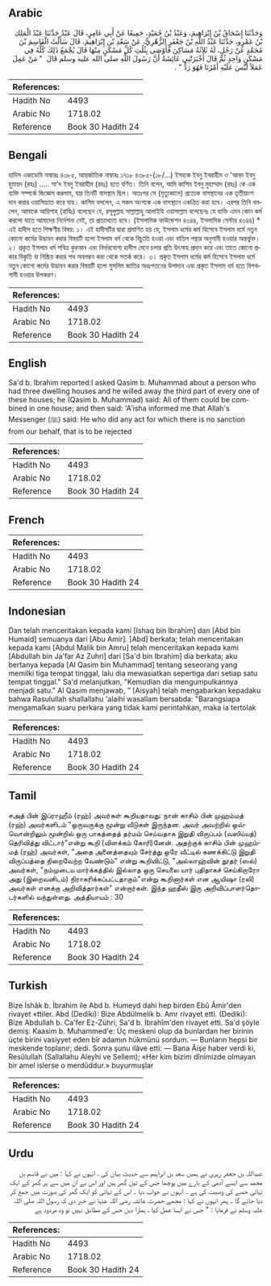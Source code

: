 ## Arabic


<div dir="rtl" lang="ar" style={{fontSize:'larger',backgroundColor:'#f8f9fa',padding:20}}>
وَحَدَّثَنَا إِسْحَاقُ بْنُ إِبْرَاهِيمَ، وَعَبْدُ بْنُ حُمَيْدٍ، جَمِيعًا عَنْ أَبِي عَامِرٍ، قَالَ عَبْدٌ حَدَّثَنَا عَبْدُ الْمَلِكِ بْنُ عَمْرٍو، حَدَّثَنَا عَبْدُ اللَّهِ بْنُ جَعْفَرٍ الزُّهْرِيُّ، عَنْ سَعْدِ بْنِ إِبْرَاهِيمَ، قَالَ سَأَلْتُ الْقَاسِمَ بْنَ مُحَمَّدٍ عَنْ رَجُلٍ، لَهُ ثَلاَثَةُ مَسَاكِنَ فَأَوْصَى بِثُلُثِ كُلِّ مَسْكَنٍ مِنْهَا قَالَ يُجْمَعُ ذَلِكَ كُلُّهُ فِي مَسْكَنٍ وَاحِدٍ ثُمَّ قَالَ أَخْبَرَتْنِي عَائِشَةُ أَنَّ رَسُولَ اللَّهِ صلى الله عليه وسلم قَالَ ‏ "‏ مَنْ عَمِلَ عَمَلاً لَيْسَ عَلَيْهِ أَمْرُنَا فَهُوَ رَدٌّ ‏"‏ ‏.‏
</div>
<div style={{backgroundColor:'#f8f9fa',padding:20, marginBottom: 10}}><table> <thead> <tr> <th>References:</th> <th></th> </tr> </thead> <tbody><tr><td>Hadith No</td><td>4493</td></tr><tr><td>Arabic No</td><td>1718.02</td></tr><tr><td>Reference</td><td>Book 30 Hadith 24</td></tr></tbody></table></div>

## Bengali


<div dir="ltr" lang="bn" style={{fontSize:'larger',backgroundColor:'#f8f9fa',padding:20}}>
হাদিস একাডেমি নাম্বারঃ ৪৩৮৫, আন্তর্জাতিক নাম্বারঃ ১৭১৮ ৪৩৮৫-(১৮/...) ইসহাক ইবনু ইবরাহীম ও 'আবদ ইবনু হুমায়দ (রহঃ) ..... সা'দ ইবনু ইবরাহীম (রহঃ) হতে বর্ণিত। তিনি বলেন, আমি কাসিম ইবনু মুহাম্মাদ (রহঃ) কে এক ব্যক্তি সম্পর্কে জিজ্ঞেস করলাম, যার তিনটি বাসস্থান ছিল। অতঃপর সে (মৃত্যুকালে) প্রত্যেক বাসস্থানের এক তৃতীয়াংশ দান করার ওয়াসিয়্যাত করে যায়। কাসিম বললেন, এ সকল অংশকে এক বাসস্থানে একত্রিত করা হবে। এরপর তিনি বললেন, আমাকে আয়িশাহ্ (রাযিঃ) বলেছেন যে, রসূলুল্লাহ সাল্লাল্লাহু আলাইহি ওয়াসাল্লাম বলেছেনঃ যে ব্যক্তি এমন কোন কর্ম করলো যাতে আমাদের নির্দেশনা নেই, তা প্রত্যাখ্যাত হবে। (ইসলামিক ফাউন্ডেশন ৪৩৪৪, ইসলামিক সেন্টার ৪৩৪৪) * এই হাদীস হতে শিক্ষণীয় বিষয়: ১। এই হাদীসটির দ্বারা প্রমাণিত হয় যে, ইসলাম ধর্মের কর্ম হিসেবে ইসলাম ধর্মে নতুন কোনো কর্মের উদ্ভাবন করার বিষয়টি হলো ইসলাম ধর্ম থেকে বিচ্যুতি হওয়া এবং বাতিল পন্থার অনুগামী হওয়ার অন্তর্ভুক্ত। ২। প্রকৃত ইসলাম ধর্ম পবিত্র কুরআন এবং নির্ভরযোগ্য হাদীস মেনে চলার প্রতি উৎসাহ প্রদান করে এবং তাতে কোনো প্রকার বিকৃতি বা নিষ্ক্রিয় করার পথ অবলম্বন করা থেকে সতর্ক করে। ৩। প্রকৃত ইসলাম ধর্মের কর্ম হিসেবে ইসলাম ধর্মে নতুন কোনো কর্মের উদ্ভাবন করার বিষয়টি হলো মুসলিম জাতির অধঃপতনের উপাদান এবং প্রকৃত ইসলাম ধর্ম হতে বিপথগামী হওয়ার উপকরণ।
</div>
<div style={{backgroundColor:'#f8f9fa',padding:20, marginBottom: 10}}><table> <thead> <tr> <th>References:</th> <th></th> </tr> </thead> <tbody><tr><td>Hadith No</td><td>4493</td></tr><tr><td>Arabic No</td><td>1718.02</td></tr><tr><td>Reference</td><td>Book 30 Hadith 24</td></tr></tbody></table></div>

## English


<div dir="ltr" lang="en" style={{fontSize:'larger',backgroundColor:'#f8f9fa',padding:20}}>
Sa'd b. Ibrahim reported:I asked Qasim b. Muhammad about a person who had three dwelling houses and he willed away the third part of every one of these houses; he (Qasim b. Muhammad) said: All of them could be combined in one house; and then said: 'A'isha informed me that Allah's Messenger (ﷺ) said: He who did any act for which there is no sanction from our behalf, that is to be rejected
</div>
<div style={{backgroundColor:'#f8f9fa',padding:20, marginBottom: 10}}><table> <thead> <tr> <th>References:</th> <th></th> </tr> </thead> <tbody><tr><td>Hadith No</td><td>4493</td></tr><tr><td>Arabic No</td><td>1718.02</td></tr><tr><td>Reference</td><td>Book 30 Hadith 24</td></tr></tbody></table></div>

## French


<div dir="ltr" lang="fr" style={{fontSize:'larger',backgroundColor:'#f8f9fa',padding:20}}>

</div>
<div style={{backgroundColor:'#f8f9fa',padding:20, marginBottom: 10}}><table> <thead> <tr> <th>References:</th> <th></th> </tr> </thead> <tbody><tr><td>Hadith No</td><td>4493</td></tr><tr><td>Arabic No</td><td>1718.02</td></tr><tr><td>Reference</td><td>Book 30 Hadith 24</td></tr></tbody></table></div>

## Indonesian


<div dir="ltr" lang="id" style={{fontSize:'larger',backgroundColor:'#f8f9fa',padding:20}}>
Dan telah menceritakan kepada kami [Ishaq bin Ibrahim] dan [Abd bin Humaid] semuanya dari [Abu Amir]. [Abd] berkata; telah menceritakan kepada kami [Abdul Malik bin Amru] telah menceritakan kepada kami [Abdullah bin Ja'far Az Zuhri] dari [Sa'd bin Ibrahim] dia berkata; aku bertanya kepada [Al Qasim bin Muhammad] tentang seseorang yang memilki tiga tempat tinggal, lalu dia mewasiatkan sepertiga dari setiap satu tempat tinggal." Sa'd melanjutkan, "Kemudian dia mengumpulkannya menjadi satu." Al Qasim menjawab, " [Aisyah] telah mengabarkan kepadaku bahwa Rasulullah shallallahu 'alaihi wasallam bersabda: "Barangsiapa mengamalkan suaru perkara yang tidak kami perintahkan, maka ia tertolak
</div>
<div style={{backgroundColor:'#f8f9fa',padding:20, marginBottom: 10}}><table> <thead> <tr> <th>References:</th> <th></th> </tr> </thead> <tbody><tr><td>Hadith No</td><td>4493</td></tr><tr><td>Arabic No</td><td>1718.02</td></tr><tr><td>Reference</td><td>Book 30 Hadith 24</td></tr></tbody></table></div>

## Tamil


<div dir="ltr" lang="ta" style={{fontSize:'larger',backgroundColor:'#f8f9fa',padding:20}}>
சஅத் பின் இப்ராஹீம் (ரஹ்) அவர்கள் கூறியதாவது: நான் காசிம் பின் முஹம்மத் (ரஹ்) அவர்களிடம் "ஒருவருக்கு மூன்று வீடுகள் இருந்தன. அவர் அவற்றில் ஒவ்வொன்றிலும் மூன்றில் ஒரு பாகத்தைத் தர்மம் செய்வதாக இறுதி விருப்பம் (வஸிய்யத்) தெரிவித்து விட்டார்"என்று கூறி (விளக்கம் கோரி)னேன். அதற்குக் காசிம் பின் முஹம்மத் (ரஹ்) அவர்கள், "அதை அனைத்தையும் சேர்த்து ஒரே வீட்டில் கணக்கிட்டு இறுதி விருப்பத்தை நிறைவேற்ற வேண்டும்" என்று கூறிவிட்டு, "அல்லாஹ்வின் தூதர் (ஸல்) அவர்கள், "நம்முடைய மார்க்கத்தில் இல்லாத ஒரு செயலை யார் புதிதாகச் செய்கிறாரோ அது (இறைவனிடம்) நிராகரிக்கப்பட்டதாகும்"என்று கூறினார்கள் என ஆயிஷா (ரலி) அவர்கள் எனக்கு அறிவித்தார்கள்" என்றார்கள். இந்த ஹதீஸ் இரு அறிவிப்பாளர்தொடர்களில் வந்துள்ளது. அத்தியாயம் : 30
</div>
<div style={{backgroundColor:'#f8f9fa',padding:20, marginBottom: 10}}><table> <thead> <tr> <th>References:</th> <th></th> </tr> </thead> <tbody><tr><td>Hadith No</td><td>4493</td></tr><tr><td>Arabic No</td><td>1718.02</td></tr><tr><td>Reference</td><td>Book 30 Hadith 24</td></tr></tbody></table></div>

## Turkish


<div dir="ltr" lang="tr" style={{fontSize:'larger',backgroundColor:'#f8f9fa',padding:20}}>
Bize İshâk b. İbrahim ile Abd b. Humeyd dahi hep birden Ebû Âmir'den rivayet «ttiler. Abd (Dediki): Bize Abdülmelik b. Amr rivayet etti. (Dediki): Bize Abdullah b. Ca'fer Ez-Zühri, Sa'd b. İbrahîm'den rivayet etti. Sa'd şöyle demiş: Kaasim b. Muhammed'e: Üç meskeni olup da bunlardan her birinin üçte birini vasiyyet eden bîr adamın hükmünü sordum. — Bunların hepsi bir meskende toplanır; dedi. Sonra şunu ilâve etti: — Bana Âişe haber verdi ki, Resûlullah (Sallallahu Aleyhi ve Sellem); «Her kim bizim dînimizde olmayan bir amel islerse o merdûddur.» buyurmuşlar
</div>
<div style={{backgroundColor:'#f8f9fa',padding:20, marginBottom: 10}}><table> <thead> <tr> <th>References:</th> <th></th> </tr> </thead> <tbody><tr><td>Hadith No</td><td>4493</td></tr><tr><td>Arabic No</td><td>1718.02</td></tr><tr><td>Reference</td><td>Book 30 Hadith 24</td></tr></tbody></table></div>

## Urdu


<div dir="rtl" lang="ur" style={{fontSize:'larger',backgroundColor:'#f8f9fa',padding:20}}>
عبداللہ بن جعفر زہری نے ہمیں سعد بن ابراہیم سے حدیث بیان کی ، انہوں نے کہا : میں نے قاسم بن محمد سے ایسے آدمی کے بارے میں پوچھا جس کے تین گھر ہیں اور اس نے ان میں سے ہر گھر کے ایک تہائی حصے کی وصیت کی ہے ۔ انہوں نے جواب دیا ۔ اس کے تہائی کو ایک گھر کی صورت میں جمع کر دیا جائے گا ۔ پھر انہوں نے کہا : مجھے حضرت عائشہ رضی اللہ عنہا نے خبر دی کہ رسول اللہ صلی اللہ علیہ وسلم نے فرمایا : " جس نے ایسا عمل کیا ، ہمارا دین جس کے مطابق نہیں تو وہ مردود ہے
</div>
<div style={{backgroundColor:'#f8f9fa',padding:20, marginBottom: 10}}><table> <thead> <tr> <th>References:</th> <th></th> </tr> </thead> <tbody><tr><td>Hadith No</td><td>4493</td></tr><tr><td>Arabic No</td><td>1718.02</td></tr><tr><td>Reference</td><td>Book 30 Hadith 24</td></tr></tbody></table></div>